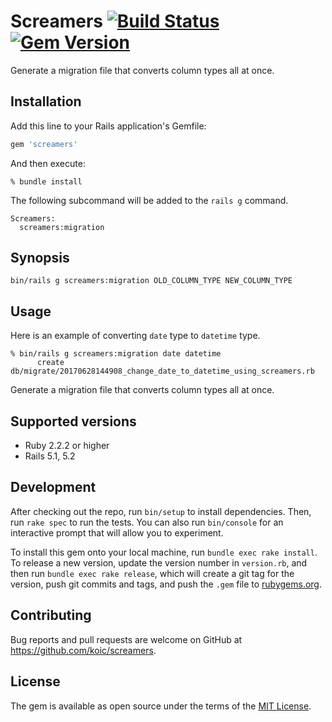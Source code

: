 # Screamers [![Build Status](https://travis-ci.org/koic/screamers.svg)](https://travis-ci.org/koic/screamers) [![Gem Version](https://badge.fury.io/rb/screamers.svg)](http://badge.fury.io/rb/screamers)

Generate a migration file that converts column types all at once.

## Installation

Add this line to your Rails application's Gemfile:

```ruby
gem 'screamers'
```

And then execute:

```console
% bundle install
```

The following subcommand will be added to the `rails g` command.

```console
Screamers:
  screamers:migration
```

## Synopsis

```console
bin/rails g screamers:migration OLD_COLUMN_TYPE NEW_COLUMN_TYPE
```

## Usage

Here is an example of converting `date` type to `datetime` type.

```console
% bin/rails g screamers:migration date datetime
      create  db/migrate/20170628144908_change_date_to_datetime_using_screamers.rb
```

Generate a migration file that converts column types all at once.

## Supported versions

- Ruby 2.2.2 or higher
- Rails 5.1, 5.2

## Development

After checking out the repo, run `bin/setup` to install dependencies. Then, run `rake spec` to run the tests. You can also run `bin/console` for an interactive prompt that will allow you to experiment.

To install this gem onto your local machine, run `bundle exec rake install`. To release a new version, update the version number in `version.rb`, and then run `bundle exec rake release`, which will create a git tag for the version, push git commits and tags, and push the `.gem` file to [rubygems.org](https://rubygems.org).

## Contributing

Bug reports and pull requests are welcome on GitHub at https://github.com/koic/screamers.

## License

The gem is available as open source under the terms of the [MIT License](http://opensource.org/licenses/MIT).
